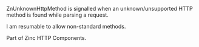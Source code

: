 ZnUnknownHttpMethod is signalled when an unknown/unsupported HTTP method is found while parsing a request.I am resumable to allow non-standard methods.Part of Zinc HTTP Components. 